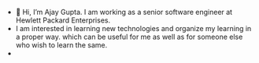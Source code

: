 - 👋 Hi, I’m Ajay Gupta. I am working as a senior software engineer at Hewlett Packard Enterprises. 
- I am interested in learning new technologies and organize my learning in a proper way. which can be useful for me as well as for someone else who wish to learn the same.
- 
<!---
ajay1831/ajay1831 is a ✨ special ✨ repository because its `README.md` (this file) appears on your GitHub profile.
You can click the Preview link to take a look at your changes.
--->
